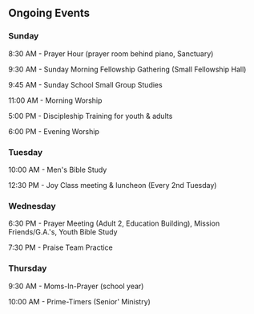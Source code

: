 ## Ongoing Events

### Sunday

8:30 AM   - Prayer Hour (prayer room behind piano, Sanctuary)

9:30 AM   - Sunday Morning Fellowship Gathering (Small Fellowship Hall)

9:45 AM   - Sunday School Small Group Studies

11:00 AM  - Morning Worship

5:00 PM   - Discipleship Training for youth & adults

6:00 PM   - Evening Worship

### Tuesday

10:00 AM - Men's Bible Study

12:30 PM - Joy Class meeting & luncheon (Every 2nd Tuesday)

### Wednesday

6:30 PM - Prayer Meeting (Adult 2, Education Building), Mission Friends/G.A.'s, Youth Bible Study

7:30 PM - Praise Team Practice

### Thursday

9:30 AM   - Moms-In-Prayer (school year)

10:00 AM - Prime-Timers (Senior' Ministry)
